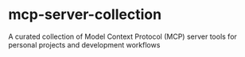 # mcp-server-collection
A curated collection of Model Context Protocol (MCP) server tools for personal projects and development workflows
